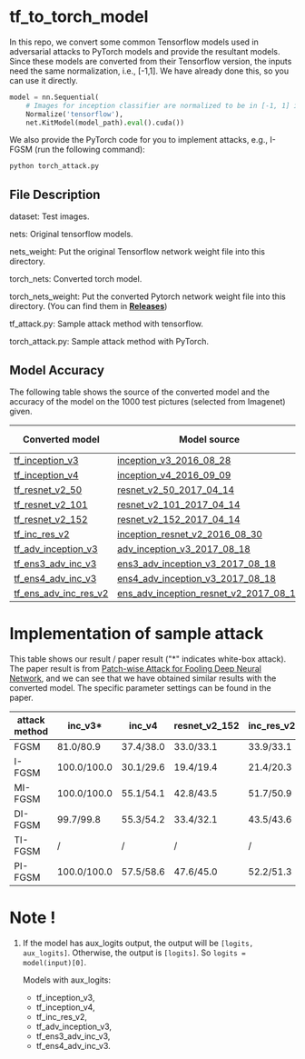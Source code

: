 # tf_to_torch_model 

In this repo, we convert some common Tensorflow models used in adversarial attacks to PyTorch models and provide the resultant models. 
Since these models are converted from their Tensorflow version, the inputs need the same normalization, i.e., [-1,1]. We have already done this, so you can use it directly.
```python
model = nn.Sequential(
    # Images for inception classifier are normalized to be in [-1, 1] interval.
    Normalize('tensorflow'), 
    net.KitModel(model_path).eval().cuda())
```
We also provide the PyTorch code for you to implement attacks, e.g., I-FGSM (run the following command):
```python
python torch_attack.py
````


## File Description

dataset: Test images.

nets: Original tensorflow models.

nets_weight: Put the original Tensorflow network weight file into this directory.

torch_nets: Converted torch model. 

torch_nets_weight: Put the converted Pytorch network weight file into this directory. (You can find them in **[Releases](https://github.com/ylhz/tf_to_pytorch_model/releases)**)

tf_attack.py: Sample attack method with tensorflow.

torch_attack.py: Sample attack method with PyTorch.

##  Model Accuracy

The following table shows the source of the converted model and the accuracy of the model on the 1000 test pictures (selected from Imagenet) given.

| Converted model                                         | Model source | torch Accuracy(%) | tf Accuracy(%) | input size |
| ------------------------------------------------------------ | ------------ | ------------------------------------------------------------ | ------------------------------------------------------------ | ------------------------------------------------------------ |
| [tf_inception_v3](https://github.com/ylhz/tf_to_pytorch_model/releases/download/v1.0/tf_inception_v3.npy) | [inception_v3_2016_08_28](https://github.com/tensorflow/models/tree/master/research/slim#pre-trained-models) | 96.20 | 96.20 | 299*299 |
| [tf_inception_v4](https://github.com/ylhz/tf_to_pytorch_model/releases/download/v1.0/tf_inception_v4.npy) | [inception_v4_2016_09_09](https://github.com/tensorflow/models/tree/master/research/slim#pre-trained-models) | 97.40 | 97.40 | 299*299 |
|[tf_resnet_v2_50](https://github.com/ylhz/tf_to_pytorch_model/releases/download/v1.0/tf_resnet_v2_50.npy)|[resnet_v2_50_2017_04_14](https://github.com/tensorflow/models/tree/master/research/slim#pre-trained-models)|94.90|94.90|  299*299|
|[tf_resnet_v2_101](https://github.com/ylhz/tf_to_pytorch_model/releases/download/v1.0/tf_resnet_v2_101.npy)|[resnet_v2_101_2017_04_14](https://github.com/tensorflow/models/tree/master/research/slim#pre-trained-models)|96.30|96.30|  299*299|
|[tf_resnet_v2_152](https://github.com/ylhz/tf_to_pytorch_model/releases/download/v1.0/tf_resnet_v2_152.npy)|[resnet_v2_152_2017_04_14](https://github.com/tensorflow/models/tree/master/research/slim#pre-trained-models)| 95.80 | 95.80 | 299*299 |
| [tf_inc_res_v2](https://github.com/ylhz/tf_to_pytorch_model/releases/download/v1.0/tf_inc_res_v2.npy) |[inception_resnet_v2_2016_08_30](https://github.com/tensorflow/models/tree/master/research/slim#pre-trained-models)|99.80| 99.80 | 299*299 |
| [tf_adv_inception_v3](https://github.com/ylhz/tf_to_pytorch_model/releases/download/v1.0/tf_adv_inception_v3.npy) | [adv_inception_v3_2017_08_18](https://github.com/tensorflow/models/tree/archive/research/adv_imagenet_models#available-models) | 94.90 | 94.90 | 299*299 |
| [tf_ens3_adv_inc_v3](https://github.com/ylhz/tf_to_pytorch_model/releases/download/v1.0/tf_ens3_adv_inc_v3.npy) | [ens3_adv_inception_v3_2017_08_18](https://github.com/tensorflow/models/tree/archive/research/adv_imagenet_models#available-models) | 93.70 | 93.70 | 299*299 |
| [tf_ens4_adv_inc_v3](https://github.com/ylhz/tf_to_pytorch_model/releases/download/v1.0/tf_ens4_adv_inc_v3.npy) |  [ens4_adv_inception_v3_2017_08_18](https://github.com/tensorflow/models/tree/archive/research/adv_imagenet_models#available-models)  | 91.60 | 91.60 | 299*299 |
| [tf_ens_adv_inc_res_v2](https://github.com/ylhz/tf_to_pytorch_model/releases/download/v1.0/tf_ens_adv_inc_res_v2.npy) | [ens_adv_inception_resnet_v2_2017_08_18](https://github.com/tensorflow/models/tree/archive/research/adv_imagenet_models#available-models) | 97.60 | 97.60 | 299*299 |


# Implementation of sample attack

This table shows our result / paper result ("*" indicates white-box attack). The paper result is from [Patch-wise Attack for Fooling Deep Neural Network](http://arxiv.org/abs/2007.06765), and we can see that we have obtained similar results with the converted model. The specific parameter settings can be found in the paper. 



| attack method | inc_v3*       | inc_v4    | resnet_v2_152 | inc_res_v2 | ens3_adv_inc_v3 | ens4_adv_inc_v3 | ens_adv_inc_res_v2 |
| ------------- | ------------ | --------- | ------------- | ---------- | --------------- | --------------- | ------------------ |
| FGSM          | 81.0/80.9   | 37.4/38.0 | 33.0/33.1     | 33.9/33.1  | 16.9/16.8       | 15.7/15.8       | 8.2/8.3            |
| I-FGSM        | 100.0/100.0 | 30.1/29.6 | 19.4/19.4     | 21.4/20.3  | 12.0/11.7       | 12.4/12.1       | 5.5/5.5            |
| MI-FGSM       | 100.0/100.0 | 55.1/54.1 | 42.8/43.5     | 51.7/50.9  | 22.2/21.9       | 21.6/21.1       | 11.2/10.5          |
| DI-FGSM       | 99.7/99.8   | 55.3/54.2 | 33.4/32.1     | 43.5/43.6  | 15.9/15.0       | 16.4/16.2       | 8.6/7.1            |
| TI-FGSM       | /            | /         | /             | /          | 31.2/30.8       | 31.1/30.6       | 22.9/22.7          |
| PI-FGSM       | 100.0/100.0 | 57.5/58.6 | 47.6/45.0     | 52.2/51.3  | 38.4/39.3       | 39.0/39.5       | 28.0/28.8          |



# Note !

1. If the model has aux_logits output, the output will be ```[logits, aux_logits]```. Otherwise, the output is ```[logits]```. So ```logits = model(input)[0]```.

    Models with aux_logits: 

    * tf_inception_v3, 
    * tf_inception_v4, 
    * tf_inc_res_v2, 
    * tf_adv_inception_v3, 
    * tf_ens3_adv_inc_v3, 
    * tf_ens4_adv_inc_v3.

